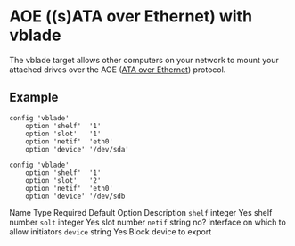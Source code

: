 # AOE ((s)ATA over Ethernet) with vblade

The vblade target allows other computers on your network to mount your attached drives over the AOE ([ATA over Ethernet](https://en.wikipedia.org/wiki/ATA%20over%20Ethernet "https://en.wikipedia.org/wiki/ATA over Ethernet")) protocol.

## Example

```
config 'vblade'
	option 'shelf'	'1'
	option 'slot'	'1'
	option 'netif'	'eth0'
	option 'device' '/dev/sda'
 
config 'vblade'
	option 'shelf'	'1'
	option 'slot'	'2'
	option 'netif'	'eth0'
	option 'device' '/dev/sdb
```

Name Type Required Default Option Description `shelf` integer Yes shelf number `solt` integer Yes slot number `netif` string no? interface on which to allow initiators `device` string Yes Block device to export
